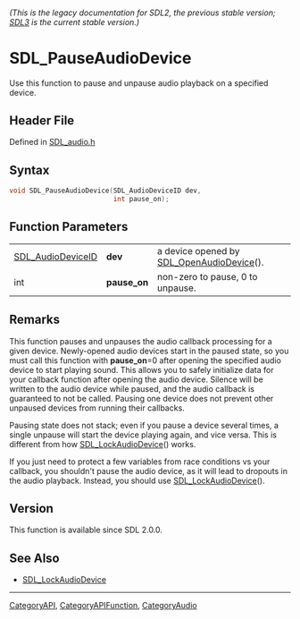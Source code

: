 ###### (This is the legacy documentation for SDL2, the previous stable version; [SDL3](https://wiki.libsdl.org/SDL3/) is the current stable version.)
# SDL_PauseAudioDevice

Use this function to pause and unpause audio playback on a specified device.

## Header File

Defined in [SDL_audio.h](https://github.com/libsdl-org/SDL/blob/SDL2/include/SDL_audio.h)

## Syntax

```c
void SDL_PauseAudioDevice(SDL_AudioDeviceID dev,
                          int pause_on);
```

## Function Parameters

|                                        |              |                                                                  |
| -------------------------------------- | ------------ | ---------------------------------------------------------------- |
| [SDL_AudioDeviceID](SDL_AudioDeviceID) | **dev**      | a device opened by [SDL_OpenAudioDevice](SDL_OpenAudioDevice)(). |
| int                                    | **pause_on** | non-zero to pause, 0 to unpause.                                 |

## Remarks

This function pauses and unpauses the audio callback processing for a given
device. Newly-opened audio devices start in the paused state, so you must
call this function with **pause_on**=0 after opening the specified audio
device to start playing sound. This allows you to safely initialize data
for your callback function after opening the audio device. Silence will be
written to the audio device while paused, and the audio callback is
guaranteed to not be called. Pausing one device does not prevent other
unpaused devices from running their callbacks.

Pausing state does not stack; even if you pause a device several times, a
single unpause will start the device playing again, and vice versa. This is
different from how [SDL_LockAudioDevice](SDL_LockAudioDevice)() works.

If you just need to protect a few variables from race conditions vs your
callback, you shouldn't pause the audio device, as it will lead to dropouts
in the audio playback. Instead, you should use
[SDL_LockAudioDevice](SDL_LockAudioDevice)().

## Version

This function is available since SDL 2.0.0.

## See Also

- [SDL_LockAudioDevice](SDL_LockAudioDevice)

----
[CategoryAPI](CategoryAPI), [CategoryAPIFunction](CategoryAPIFunction), [CategoryAudio](CategoryAudio)

